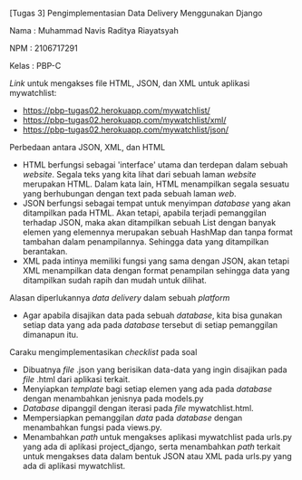 [Tugas 3] Pengimplementasian Data Delivery Menggunakan Django

Nama	:	Muhammad Navis Raditya Riayatsyah

NPM	:	2106717291

Kelas	:	PBP-C


*Link* untuk mengakses file HTML, JSON, dan XML untuk aplikasi mywatchlist:

- https://pbp-tugas02.herokuapp.com/mywatchlist/
- https://pbp-tugas02.herokuapp.com/mywatchlist/xml/
- https://pbp-tugas02.herokuapp.com/mywatchlist/json/


Perbedaan antara JSON, XML, dan HTML

- HTML berfungsi sebagai 'interface' utama dan terdepan dalam sebuah *website*. Segala teks yang kita lihat dari sebuah laman *website* merupakan HTML. Dalam kata lain, HTML menampilkan segala sesuatu yang berhubungan dengan text pada sebuah laman *web*.
- JSON berfungsi sebagai tempat untuk menyimpan *database* yang akan ditampilkan pada HTML. Akan tetapi, apabila terjadi pemanggilan terhadap JSON, maka akan ditampilkan sebuah List dengan banyak elemen yang elemennya merupakan sebuah HashMap dan tanpa format tambahan dalam penampilannya. Sehingga data yang ditampilkan berantakan.
- XML pada intinya memiliki fungsi yang sama dengan JSON, akan tetapi XML menampilkan data dengan format penampilan sehingga data yang ditampilkan sudah rapih dan mudah untuk dilihat.

Alasan diperlukannya *data delivery* dalam sebuah *platform*

- Agar apabila disajikan data pada sebuah *database*, kita bisa gunakan setiap data yang ada pada *database* tersebut di setiap pemanggilan dimanapun itu.

Caraku mengimplementasikan *checklist* pada soal

- Dibuatnya *file* .json yang berisikan data-data yang ingin disajikan pada *file* .html dari aplikasi terkait.
- Menyiapkan *template* bagi setiap elemen yang ada pada *database* dengan menambahkan jenisnya pada models.py
- *Database* dipanggil dengan iterasi pada *file* mywatchlist.html.
- Mempersiapkan pemanggilan *data* pada *database* dengan menambahkan fungsi pada views.py.
- Menambahkan *path* untuk mengakses aplikasi mywatchlist pada urls.py yang ada di aplikasi project_django, serta menambahkan *path* terkait untuk mengakses data dalam bentuk JSON atau XML pada urls.py yang ada di aplikasi mywatchlist.
